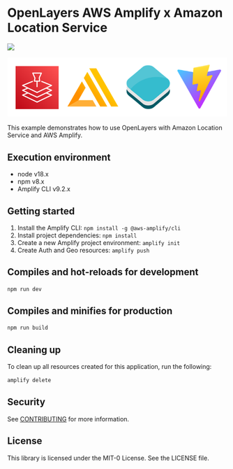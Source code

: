 # OpenLayers AWS Amplify x Amazon Location Service

![](./img/README01.gif)

![](./img/README02.png)

This example demonstrates how to use OpenLayers with Amazon Location Service and AWS Amplify.

## Execution environment

- node v18.x
- npm v8.x
- Amplify CLI v9.2.x

## Getting started

1. Install the Amplify CLI: `npm install -g @aws-amplify/cli`
2. Install project dependencies: `npm install`
3. Create a new Amplify project environment: `amplify init`
4. Create Auth and Geo resources: `amplify push`

## Compiles and hot-reloads for development

```sh
npm run dev
```

## Compiles and minifies for production

```sh
npm run build
```

## Cleaning up

To clean up all resources created for this application, run the following:

```sh
amplify delete
```

## Security

See [CONTRIBUTING](../CONTRIBUTING.md) for more information.

## License

This library is licensed under the MIT-0 License. See the LICENSE file.
